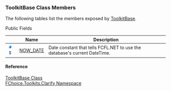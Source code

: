 ﻿### ToolkitBase Class Members

The following tables list the members exposed by [ToolkitBase](FChoice.Toolkits.Clarify~FChoice.Toolkits.Clarify.ToolkitBase.md).

Public Fields

|   | Name | Description |
| --- | --- | --- |
| ![Public Field](dotnetimages/publicField.png)![static (Shared in Visual Basic)](dotnetimages/static.png) | [NOW_DATE](FChoice.Toolkits.Clarify~FChoice.Toolkits.Clarify.ToolkitBase~NOW_DATE.md) | Date constant that tells FCFL.NET to use the database's current DateTime. |

#### Reference

[ToolkitBase Class](FChoice.Toolkits.Clarify~FChoice.Toolkits.Clarify.ToolkitBase.md)  
[FChoice.Toolkits.Clarify Namespace](FChoice.Toolkits.Clarify~FChoice.Toolkits.Clarify_namespace.md)